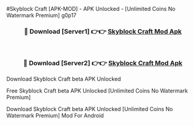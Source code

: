 #Skyblock Craft [APK-MOD] - APK Unlocked - [Unlimited Coins No Watermark Premium] g0p17



<div align="center">

<h3>🔴 Download [Server1] 👉👉 <a href="https://momento.my/?title=Skyblock_Craft">Skyblock Craft Mod Apk</a></h3><br>

<h3>🔴 Download [Server2] 👉👉 <a href="https://momento.my/?title=Skyblock_Craft">Skyblock Craft Mod Apk</a></h3>
</div>



Download Skyblock Craft beta APK Unlocked

Free Skyblock Craft beta APK Unlocked [Unlimited Coins No Watermark Premium]

Download Skyblock Craft beta APK Unlocked [Unlimited Coins No Watermark Premium] Mod For Android
